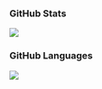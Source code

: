 ### GitHub Stats
<div><img style="height: auto;" class="img" src="https://github-readme-stats.vercel.app/api?username=6yntar05&show_icons=true&theme=dark" /></div>

### GitHub Languages
<div><img style="height: auto;" class="img" src="https://github-readme-stats.vercel.app/api/top-langs/?username=6yntar05&langs_count=10&exclude_repo=BackToChad&layout=compact&theme=dark" /></div>
